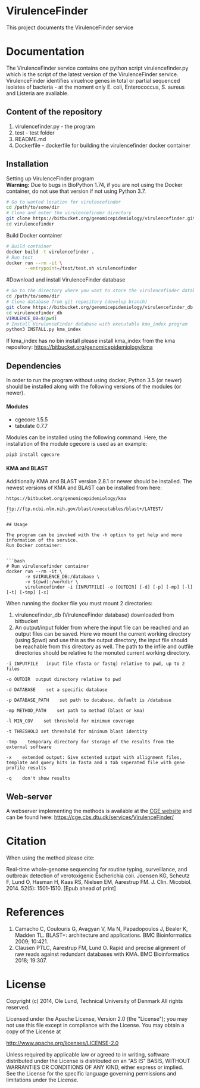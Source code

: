 VirulenceFinder
===================

This project documents the VirulenceFinder service


Documentation
=============

The VirulenceFinder service contains one python script virulencefinder.py which is the script of the latest
version of the VirulenceFinder service. VirulenceFinder identifies viruelnce genes in total or partial sequenced
isolates of bacteria - at the moment only E. coli, Enterococcus, S. aureus and Listeria are available.


## Content of the repository
1. virulencefinder.py      - the program
2. test     	- test folder
3. README.md
4. Dockerfile   - dockerfile for building the virulencefinder docker container


## Installation

Setting up VirulenceFinder program   
**Warning:** Due to bugs in BioPython 1.74, if you are not using the Docker container, do not use that version if not using Python 3.7.
```bash
# Go to wanted location for virulencefinder
cd /path/to/some/dir
# Clone and enter the virulencefinder directory
git clone https://bitbucket.org/genomicepidemiology/virulencefinder.git
cd virulencefinder
```

Build Docker container
```bash
# Build container
docker build -t virulencefinder .
# Run test
docker run --rm -it \
       --entrypoint=/test/test.sh virulencefinder
```

#Download and install VirulenceFinder database

```bash
# Go to the directory where you want to store the virulencefinder database
cd /path/to/some/dir
# Clone database from git repository (develop branch)
git clone https://bitbucket.org/genomicepidemiology/virulencefinder_db.git
cd virulencefinder_db
VIRULENCE_DB=$(pwd)
# Install VirulenceFinder database with executable kma_index program
python3 INSTALL.py kma_index
```

If kma_index has no bin install please install kma_index from the kma repository:
https://bitbucket.org/genomicepidemiology/kma

## Dependencies
In order to run the program without using docker, Python 3.5 (or newer) should be installed along with the following versions of the modules (or newer).

#### Modules
- cgecore 1.5.5
- tabulate 0.7.7

Modules can be installed using the following command. Here, the installation of the module cgecore is used as an example:
```bash
pip3 install cgecore
```
#### KMA and BLAST
Additionally KMA and BLAST version 2.8.1 or newer should be installed.
The newest versions of KMA and BLAST can be installed from here:
```url
https://bitbucket.org/genomicepidemiology/kma
```

```url
ftp://ftp.ncbi.nlm.nih.gov/blast/executables/blast+/LATEST/
``

## Usage

The program can be invoked with the -h option to get help and more information of the service.
Run Docker container:


```bash
# Run virulencefinder container
docker run --rm -it \
       -v $VIRULENCE_DB:/database \
       -v $(pwd):/workdir \
       virulencefinder -i [INPUTFILE] -o [OUTDIR] [-d] [-p] [-mp] [-l] [-t] [-tmp] [-x]
```

When running the docker file you must mount 2 directories: 
 1. virulencefinder_db (VirulenceFinder database) downloaded from bitbucket
 2. An output/input folder from where the input file can be reached and an output files can be saved. 
Here we mount the current working directory (using $pwd) and use this as the output directory, 
the input file should be reachable from this directory as well. The path to the infile and outfile
directories should be relative to the monuted current working directory.


`-i INPUTFILE	input file (fasta or fastq) relative to pwd, up to 2 files`

`-o OUTDIR	output directory relative to pwd`

`-d DATABASE    set a specific database`

`-p DATABASE_PATH    set path to database, default is /database`

`-mp METHOD_PATH    set path to method (blast or kma)`

`-l MIN_COV    set threshold for minimum coverage`

`-t THRESHOLD set threshold for mininum blast identity`

`-tmp    temporary directory for storage of the results from the external software`

`-x    extended output: Give extented output with allignment files, template and query hits in fasta and a tab seperated file with gene profile results`

`-q    don't show results `

## Web-server

A webserver implementing the methods is available at the [CGE website](http://www.genomicepidemiology.org/) and can be found here:
https://cge.cbs.dtu.dk/services/VirulenceFinder/

Citation
=======

When using the method please cite:

Real-time whole-genome sequencing for routine typing, surveillance, and outbreak detection of verotoxigenic Escherichia coli.
Joensen KG, Scheutz F, Lund O, Hasman H, Kaas RS, Nielsen EM, Aarestrup FM.
J. Clin. Micobiol. 2014. 52(5): 1501-1510.
[Epub ahead of print]

References
=======

1. Camacho C, Coulouris G, Avagyan V, Ma N, Papadopoulos J, Bealer K, Madden TL. BLAST+: architecture and applications. BMC Bioinformatics 2009; 10:421. 
2. Clausen PTLC, Aarestrup FM, Lund O. Rapid and precise alignment of raw reads against redundant databases with KMA. BMC Bioinformatics 2018; 19:307. 

License
=======

Copyright (c) 2014, Ole Lund, Technical University of Denmark
All rights reserved.

Licensed under the Apache License, Version 2.0 (the "License");
you may not use this file except in compliance with the License.
You may obtain a copy of the License at

   http://www.apache.org/licenses/LICENSE-2.0

Unless required by applicable law or agreed to in writing, software
distributed under the License is distributed on an "AS IS" BASIS,
WITHOUT WARRANTIES OR CONDITIONS OF ANY KIND, either express or implied.
See the License for the specific language governing permissions and
limitations under the License.

